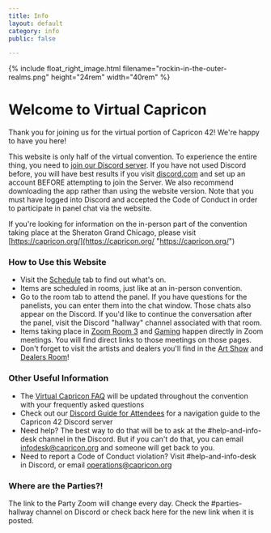 ```yaml
---
title: Info
layout: default
category: info
public: false

---
```

{% include float_right_image.html filename="rockin-in-the-outer-realms.png" height="24rem" width="40rem" %}

# Welcome to Virtual Capricon

Thank you for joining us for the virtual portion of Capricon 42! We're happy to have you here!

This website is only half of the virtual convention. To experience the entire thing, you need to [join our Discord server](https://discord.gg/N9NZsCXKpt). If you have not used Discord before, you will have best results if you visit [discord.com](https://discord.com/download) and set up an account BEFORE attempting to join the Server. We also recommend downloading the app rather than using the website version. Note that you must have logged into Discord and accepted the Code of Conduct in order to participate in panel chat via the website.

If you're looking for information on the in-person part of the convention taking place at the Sheraton Grand Chicago, please visit [https://capricon.org/](https://capricon.org/ "https://capricon.org/")

### How to Use this Website

* Visit the [Schedule](/schedule) tab to find out what's on.
* Items are scheduled in rooms, just like at an in-person convention.
* Go to the room tab to attend the panel. If you have questions for the panelists, you can enter them into the chat window. Those chats also appear on the Discord.  If you'd like to continue the conversation after the panel, visit the Discord "hallway" channel associated with that room.
* Items taking place in [Zoom Room 3](/zoom-room-three) and [Gaming](/gaming) happen directly in Zoom meetings. You will find direct links to those meetings on those pages.
* Don't forget to visit the artists and dealers you'll find in the [Art Show](/art-show) and [Dealers Room](dealers-room)!

### Other Useful Information

* The [Virtual Capricon FAQ](https://docs.google.com/document/d/1PR2_VoChqMMSD8zwIJhMLHJGLRjJVTLpD2f6mjCaAe4/edit?usp=sharing) will be updated throughout the convention with your frequently asked questions
* Check out our [Discord Guide for Attendees](https://docs.google.com/document/d/1ZZvM7fv2YsZSq7cTYdNNg4WZ8VGNOsI0YeqXQ_bB-aE/edit) for a navigation guide to the Capricon 42 Discord server
* Need help? The best way to do that will be to ask at the #help-and-info-desk channel in the Discord. But if you can't do that, you can email infodesk@capricon.org and someone will get back to you.
* Need to report a Code of Conduct violation? Visit #help-and-info-desk in Discord, or email operations@capricon.org

### Where are the Parties?!

The link to the Party Zoom will change every day. Check the #parties-hallway channel on Discord or check back here for the new link when it is posted.